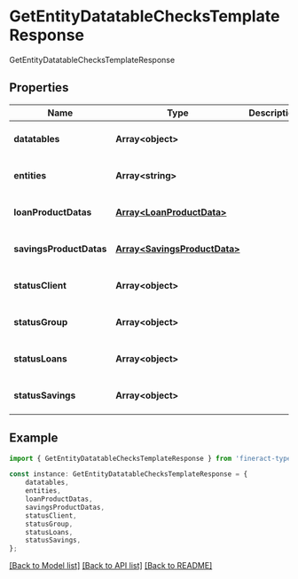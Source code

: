 # GetEntityDatatableChecksTemplateResponse

GetEntityDatatableChecksTemplateResponse

## Properties

Name | Type | Description | Notes
------------ | ------------- | ------------- | -------------
**datatables** | **Array&lt;object&gt;** |  | [optional] [default to undefined]
**entities** | **Array&lt;string&gt;** |  | [optional] [default to undefined]
**loanProductDatas** | [**Array&lt;LoanProductData&gt;**](LoanProductData.md) |  | [optional] [default to undefined]
**savingsProductDatas** | [**Array&lt;SavingsProductData&gt;**](SavingsProductData.md) |  | [optional] [default to undefined]
**statusClient** | **Array&lt;object&gt;** |  | [optional] [default to undefined]
**statusGroup** | **Array&lt;object&gt;** |  | [optional] [default to undefined]
**statusLoans** | **Array&lt;object&gt;** |  | [optional] [default to undefined]
**statusSavings** | **Array&lt;object&gt;** |  | [optional] [default to undefined]

## Example

```typescript
import { GetEntityDatatableChecksTemplateResponse } from 'fineract-typescript-client';

const instance: GetEntityDatatableChecksTemplateResponse = {
    datatables,
    entities,
    loanProductDatas,
    savingsProductDatas,
    statusClient,
    statusGroup,
    statusLoans,
    statusSavings,
};
```

[[Back to Model list]](../README.md#documentation-for-models) [[Back to API list]](../README.md#documentation-for-api-endpoints) [[Back to README]](../README.md)
